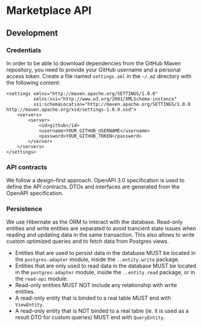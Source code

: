 # Marketplace API

## Development

### Credentials

In order to be able to download dependencies from the GitHub Maven repository, you need to provide your GitHub username and a personal access token.
Create a file named `settings.xml` in the `~/.m2` directory with the following content:

```xml'
<settings xmlns="http://maven.apache.org/SETTINGS/1.0.0" 
          xmlns:xsi="http://www.w3.org/2001/XMLSchema-instance"
          xsi:schemaLocation="http://maven.apache.org/SETTINGS/1.0.0 http://maven.apache.org/xsd/settings-1.0.0.xsd">
    <servers>
        <server>
            <id>github</id>
            <username>YOUR_GITHUB_USERNAME</username>
            <password>YOUR_GITHUB_TOKEN</password>
        </server>
    </servers>
</settings>
```

### API contracts

We follow a design-first approach.
OpenAPI 3.0 specification is used to define the API contracts.
DTOs and interfaces are generated from the OpenAPI specification.

### Persistence

We use Hibernate as the ORM to interact with the database.
Read-only entities and write entities are separated to avoid trancient state issues when reading and updating
data in the same transaction. This also allows to write custom optimized queries and to fetch data from Postgres views.

- Entities that are used to persist data in the database MUST be located
  in the `postgres-adapter` module, inside the `..entity.write` package.
- Entities that are only used to read data in the database MUST be located
  in the `postgres-adapter` module, inside the `..entity.read` package, or in the
  `read-api` module.
- Read-only entities MUST NOT include any relationship with write entities.
- A read-only entity that is binded to a real table MUST end with `ViewEntity`.
- A read-only entity that is NOT binded to a real table (ie. it is used as a result DTO for custom queries)
  MUST end with `QueryEntity`.


